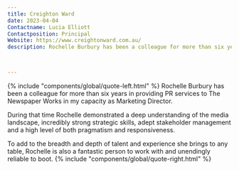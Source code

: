 ```yaml
---
title: Creighton Ward
date: 2023-04-04
Contactname: Lucia Elliott
Contactposition: Principal
Website: https://www.creightonward.com.au/
description: Rochelle Burbury has been a colleague for more than six years in providing PR services to The Newspaper Works in my capacity as Marketing Director.



---
```



<span class="leftfloat">{% include "components/global/quote-left.html" %}</span>
Rochelle Burbury has been a colleague for more than six years in providing PR services to The Newspaper Works in my capacity as Marketing Director.

During that time Rochelle demonstrated a deep understanding of the media landscape, incredibly strong strategic skills, adept stakeholder management and a high level of both pragmatism and responsiveness.

To add to the breadth and depth of talent and experience she brings to any table, Rochelle is also a fantastic person to work with and unendingly reliable to boot.
<span class="rightfloat">{% include "components/global/quote-right.html" %}</span>